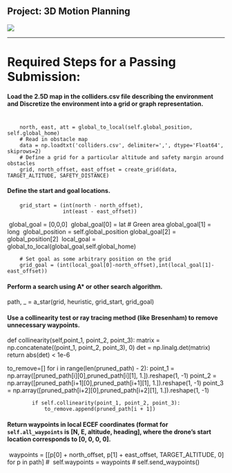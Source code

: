 ## Project: 3D Motion Planning
![](3Dmotionplanning)

---


# Required Steps for a Passing Submission:
#### Load the 2.5D map in the colliders.csv file describing the environment and Discretize the environment into a grid or graph representation.

# 
        north, east, att = global_to_local(self.global_position, self.global_home)
        # Read in obstacle map
        data = np.loadtxt('colliders.csv', delimiter=',', dtype='Float64', skiprows=2)
        # Define a grid for a particular altitude and safety margin around obstacles
        grid, north_offset, east_offset = create_grid(data, TARGET_ALTITUDE, SAFETY_DISTANCE)
#### Define the start and goal locations.

        grid_start = (int(north - north_offset),
                      int(east - east_offset))
​        global_goal = [0,0,0]
​        global_goal[0] = lat # Green area
​        global_goal[1] = long
​        global_position = self.global_position
​        global_goal[2] = global_position[2]
​        local_goal = global_to_local(global_goal,self.global_home)

        # Set goal as some arbitrary position on the grid
        grid_goal = (int(local_goal[0]-north_offset),int(local_goal[1]-east_offset))


#### Perform a search using A* or other search algorithm.



path, _ = a_star(grid, heuristic, grid_start, grid_goal)





#### Use a collinearity test or ray tracing method (like Bresenham) to remove unnecessary waypoints.



def collinearity(self,point_1, point_2, point_3):
        matrix = np.concatenate((point_1, point_2, point_3), 0)
        det = np.linalg.det(matrix)
        return abs(det) < 1e-6

to_remove=[]
        for  i in range(len(pruned_path) - 2):
            point_1 = np.array([pruned_path[i][0],pruned_path[i][1], 1.]).reshape(1, -1)
            point_2 = np.array([pruned_path[i+1][0],pruned_path[i+1][1], 1.]).reshape(1, -1)
            point_3 = np.array([pruned_path[i+2][0],pruned_path[i+2][1], 1.]).reshape(1, -1)


            if self.collinearity(point_1, point_2, point_3):
                to_remove.append(pruned_path[i + 1])


#### Return waypoints in local ECEF coordinates (format for `self.all_waypoints` is [N, E, altitude, heading], where the drone’s start location corresponds to [0, 0, 0, 0].





​         waypoints = [[p[0] + north_offset, p[1] + east_offset, TARGET_ALTITUDE, 0] for p in path]
        # 
​        self.waypoints = waypoints
        # 
​        self.send_waypoints()






